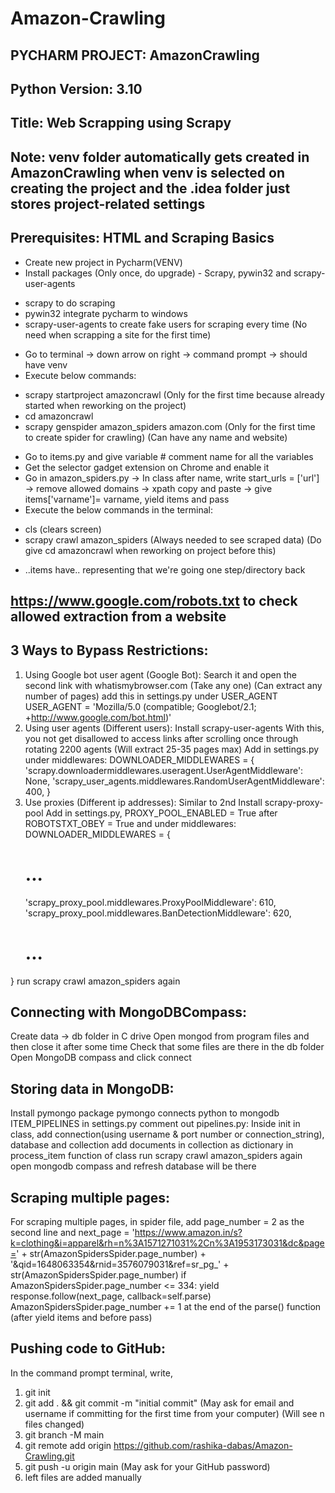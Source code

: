 # Amazon-Crawling
## PYCHARM PROJECT: AmazonCrawling
## Python Version: 3.10
## Title: Web Scrapping using Scrapy

## Note: venv folder automatically gets created in AmazonCrawling when venv is selected on creating the project and the .idea folder just stores project-related settings

## Prerequisites: HTML and Scraping Basics

* Create new project in Pycharm(VENV)
* Install packages (Only once, do upgrade) - Scrapy, pywin32 and scrapy-user-agents
- scrapy to do scraping
- pywin32 integrate pycharm to windows
- scrapy-user-agents to create fake users for scraping every time (No need when scrapping a site for the first time)

* Go to terminal -> down arrow on right -> command prompt -> should have venv
* Execute below commands:
- scrapy startproject amazoncrawl (Only for the first time because already started when reworking on the project)
- cd amazoncrawl
- scrapy genspider amazon_spiders amazon.com (Only for the first time to create spider for crawling) (Can have any name and website)
* Go to items.py and give variable # comment name for all the variables
* Get the selector gadget extension on Chrome and enable it
* Go in amazon_spiders.py -> In class after name, write start_urls = ['url'] -> remove allowed domains -> xpath copy and paste -> give items['varname']= varname, yield items and pass
* Execute the below commands in the terminal:
- cls (clears screen)
- scrapy crawl amazon_spiders (Always needed to see scraped data) (Do give cd amazoncrawl when reworking on project before this)
* ..items have.. representing that we're going one step/directory back

## https://www.google.com/robots.txt to check allowed extraction from a website

## 3 Ways to Bypass Restrictions:
1. Using Google bot user agent (Google Bot): Search it and open the second link with whatismybrowser.com (Take any one) (Can extract any number of pages)
add this in settings.py under USER_AGENT
USER_AGENT = 'Mozilla/5.0 (compatible; Googlebot/2.1; +http://www.google.com/bot.html)'
2. Using user agents (Different users):
Install scrapy-user-agents
With this, you not get disallowed to access links after scrolling once through rotating 2200 agents (Will extract 25-35 pages max)
Add in settings.py under middlewares:
DOWNLOADER_MIDDLEWARES = {
    'scrapy.downloadermiddlewares.useragent.UserAgentMiddleware': None,
    'scrapy_user_agents.middlewares.RandomUserAgentMiddleware': 400,
}
3. Use proxies (Different ip addresses):
Similar to 2nd
Install scrapy-proxy-pool
Add in settings.py, PROXY_POOL_ENABLED = True after ROBOTSTXT_OBEY = True and under middlewares:
DOWNLOADER_MIDDLEWARES = {
    # ...
    'scrapy_proxy_pool.middlewares.ProxyPoolMiddleware': 610,
    'scrapy_proxy_pool.middlewares.BanDetectionMiddleware': 620,
    # ...
}
run scrapy crawl amazon_spiders again

## Connecting with MongoDBCompass:
Create data -> db folder in C drive
Open mongod from program files and then close it after some time
Check that some files are there in the db folder
Open MongoDB compass and click connect

## Storing data in MongoDB:
Install pymongo package
pymongo connects python to mongodb
ITEM_PIPELINES in settings.py comment out
pipelines.py:
Inside init in class, add connection(using username & port number or connection_string), database and collection 
add documents in collection as dictionary in process_item function of class
run scrapy crawl amazon_spiders again
open mongodb compass and refresh
database will be there

## Scraping multiple pages:
For scraping multiple pages, in spider file, add page_number = 2 as the second line and
next_page = 'https://www.amazon.in/s?k=clothing&i=apparel&rh=n%3A1571271031%2Cn%3A1953173031&dc&page=' + str(AmazonSpidersSpider.page_number) + '&qid=1648063354&rnid=3576079031&ref=sr_pg_' + str(AmazonSpidersSpider.page_number)
if AmazonSpidersSpider.page_number <= 334:
    yield response.follow(next_page, callback=self.parse)
    AmazonSpidersSpider.page_number += 1
at the end of the parse() function (after yield items and before pass)

## Pushing code to GitHub:
In the command prompt terminal, write,
1. git init
2. git add . && git commit -m "initial commit" (May ask for email and username if committing for the first time from your computer) (Will see n files changed)
3. git branch -M main
4. git remote add origin https://github.com/rashika-dabas/Amazon-Crawling.git
5. git push -u origin main (May ask for your GitHub password)
6. left files are added manually
